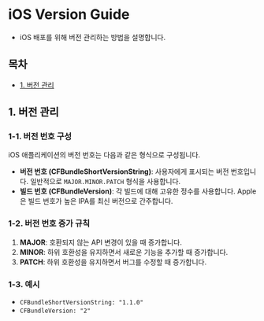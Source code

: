 # iOS Version Guide

- iOS 배포를 위해 버전 관리하는 방법을 설명합니다.

## 목차

- [1. 버전 관리](#1-버전-관리)

## 1. 버전 관리

### 1-1. 버전 번호 구성

iOS 애플리케이션의 버전 번호는 다음과 같은 형식으로 구성됩니다.

- **버전 번호 (CFBundleShortVersionString)**: 사용자에게 표시되는 버전 번호입니다. 일반적으로 `MAJOR.MINOR.PATCH` 형식을 사용합니다.
- **빌드 번호 (CFBundleVersion)**: 각 빌드에 대해 고유한 정수를 사용합니다. Apple은 빌드 번호가 높은 IPA를 최신 버전으로 간주합니다.

### 1-2. 버전 번호 증가 규칙

1. **MAJOR**: 호환되지 않는 API 변경이 있을 때 증가합니다.
2. **MINOR**: 하위 호환성을 유지하면서 새로운 기능을 추가할 때 증가합니다.
3. **PATCH**: 하위 호환성을 유지하면서 버그를 수정할 때 증가합니다.

### 1-3. 예시

- `CFBundleShortVersionString: "1.1.0"`
- `CFBundleVersion: "2"`
